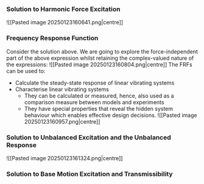### Solution to Harmonic Force Excitation
![[Pasted image 20250123160641.png|centre]]
### Frequency Response Function
Consider the solution above. We are going to explore the force-independent part of the above expression whilst retaining the complex-valued nature of the expressions:
![[Pasted image 20250123160804.png|centre]]
The FRFs can be used to:
- Calculate the steady-state response of linear vibrating systems
- Characterise linear vibrating systems
	- They can be calculated or measured, hence, also used as a comparison measure between models and experiments
	- They have special properties that reveal the hidden system behaviour which enables effective design decisions.
![[Pasted image 20250123160957.png|centre]]
### Solution to Unbalanced Excitation and the Unbalanced Response
![[Pasted image 20250123161324.png|centre]]
### Solution to Base Motion Excitation and Transmissibility
